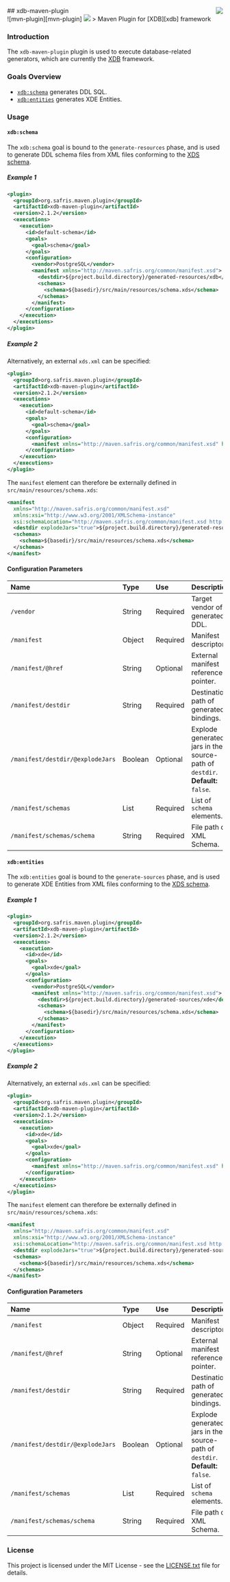 <img src="https://www.cohesionfirst.org/logo.png" align="right"/>
## xdb-maven-plugin<br>![mvn-plugin][mvn-plugin] <a href="https://www.cohesionfirst.org/"><img src="https://img.shields.io/badge/CohesionFirst%E2%84%A2--blue.svg"></a>
> Maven Plugin for [XDB][xdb] framework

### Introduction

The `xdb-maven-plugin` plugin is used to execute database-related generators, which are currently the [XDB][xdb] framework.

### Goals Overview

* [`xdb:schema`](#xdbschema) generates DDL SQL.
* [`xdb:entities`](#xdbentities) generates XDE Entities.

### Usage

#### `xdb:schema`

The `xdb:schema` goal is bound to the `generate-resources` phase, and is used to generate DDL schema files from XML files conforming to the [XDS schema][xds-schema].

##### Example 1

```xml
<plugin>
  <groupId>org.safris.maven.plugin</groupId>
  <artifactId>xdb-maven-plugin</artifactId>
  <version>2.1.2</version>
  <executions>
    <execution>
      <id>default-schema</id>
      <goals>
        <goal>schema</goal>
      </goals>
      <configuration>
        <vendor>PostgreSQL</vendor>
        <manifest xmlns="http://maven.safris.org/common/manifest.xsd">
          <destdir>${project.build.directory}/generated-resources/xdb</destdir>
          <schemas>
            <schema>${basedir}/src/main/resources/schema.xds</schema>
          </schemas>
        </manifest>
      </configuration>
    </execution>
  </executions>
</plugin>
```

##### Example 2

Alternatively, an external `xds.xml` can be specified:

```xml
<plugin>
  <groupId>org.safris.maven.plugin</groupId>
  <artifactId>xdb-maven-plugin</artifactId>
  <version>2.1.2</version>
  <executions>
    <execution>
      <id>default-schema</id>
      <goals>
        <goal>schema</goal>
      </goals>
      <configuration>
        <manifest xmlns="http://maven.safris.org/common/manifest.xsd" href="${basedir}/src/main/resources/schema.xds"/>
      </configuration>
    </execution>
  </executions>
</plugin>
```

The `manifest` element can therefore be externally defined in `src/main/resources/schema.xds`:

```xml
<manifest
  xmlns="http://maven.safris.org/common/manifest.xsd"
  xmlns:xsi="http://www.w3.org/2001/XMLSchema-instance"
  xsi:schemaLocation="http://maven.safris.org/common/manifest.xsd http://maven.safris.org/common/manifest.xsd">
  <destdir explodeJars="true">${project.build.directory}/generated-resources/xdb</destdir>
  <schemas>
    <schema>${basedir}/src/main/resources/schema.xds</schema>
  </schemas>
</manifest>
```

#### Configuration Parameters

| Name                             | Type    | Use      | Description                                                                   |
|:---------------------------------|:--------|:---------|:------------------------------------------------------------------------------|
| `/vendor`                        | String  | Required | Target vendor of generated DDL.                                               |
| `/manifest`                      | Object  | Required | Manifest descriptor.                                                          |
| `/manifest/@href`                | String  | Optional | External manifest reference pointer.                                          |
| `/manifest/destdir`              | String  | Required | Destination path of generated bindings.                                       |
| `/manifest/destdir/@explodeJars` | Boolean | Optional | Explode generated jars in the source-path of `destdir`. **Default:** `false`. |
| `/manifest/schemas`              | List    | Required | List of `schema` elements.                                                    |
| `/manifest/schemas/schema`       | String  | Required | File path of XML Schema.                                                      |

#### `xdb:entities`

The `xdb:entities` goal is bound to the `generate-sources` phase, and is used to generate XDE Entities from XML files conforming to the [XDS schema][xds-schema].

##### Example 1

```xml
<plugin>
  <groupId>org.safris.maven.plugin</groupId>
  <artifactId>xdb-maven-plugin</artifactId>
  <version>2.1.2</version>
  <executions>
    <execution>
      <id>xde</id>
      <goals>
        <goal>xde</goal>
      </goals>
      <configuration>
        <vendor>PostgreSQL</vendor>
        <manifest xmlns="http://maven.safris.org/common/manifest.xsd">
          <destdir>${project.build.directory}/generated-sources/xde</destdir>
          <schemas>
            <schema>${basedir}/src/main/resources/schema.xds</schema>
          </schemas>
        </manifest>
      </configuration>
    </execution>
  </executions>
</plugin>
```

##### Example 2

Alternatively, an external `xds.xml` can be specified:

```xml
<plugin>
  <groupId>org.safris.maven.plugin</groupId>
  <artifactId>xdb-maven-plugin</artifactId>
  <version>2.1.2</version>
  <executioins>
    <execution>
      <id>xde</id>
      <goals>
        <goal>xde</goal>
      </goals>
      <configuration>
        <manifest xmlns="http://maven.safris.org/common/manifest.xsd" href="${basedir}/src/main/resources/schema.xds"/>
      </configuration>
    </execution>
  </executioins>
</plugin>
```

The `manifest` element can therefore be externally defined in `src/main/resources/schema.xds`:

```xml
<manifest
  xmlns="http://maven.safris.org/common/manifest.xsd"
  xmlns:xsi="http://www.w3.org/2001/XMLSchema-instance"
  xsi:schemaLocation="http://maven.safris.org/common/manifest.xsd http://maven.safris.org/common/manifest.xsd">
  <destdir explodeJars="true">${project.build.directory}/generated-sources/xde</destdir>
  <schemas>
    <schema>${basedir}/src/main/resources/schema.xds</schema>
  </schemas>
</manifest>
```

#### Configuration Parameters

| Name                             | Type    | Use      | Description                                                                   |
|:---------------------------------|:--------|:---------|:------------------------------------------------------------------------------|
| `/manifest`                      | Object  | Required | Manifest descriptor.                                                          |
| `/manifest/@href`                | String  | Optional | External manifest reference pointer.                                          |
| `/manifest/destdir`              | String  | Required | Destination path of generated bindings.                                       |
| `/manifest/destdir/@explodeJars` | Boolean | Optional | Explode generated jars in the source-path of `destdir`. **Default:** `false`. |
| `/manifest/schemas`              | List    | Required | List of `schema` elements.                                                    |
| `/manifest/schemas/schema`       | String  | Required | File path of XML Schema.                                                      |

### License

This project is licensed under the MIT License - see the [LICENSE.txt](LICENSE.txt) file for details.

[mvn-plugin]: https://img.shields.io/badge/mvn-plugin-lightgrey.svg
[xdb]: https://github.com/SevaSafris/xdb
[xds-schema]: https://github.com/SevaSafris/xdb/blob/master/schema/src/main/resources/xds.xsd